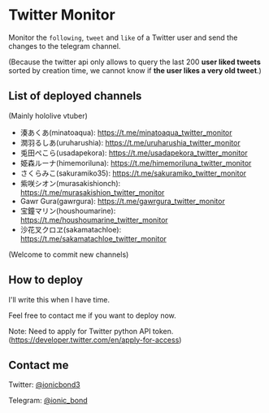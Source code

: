 # Twitter Monitor

Monitor the `following`, `tweet` and `like` of a Twitter user and send the changes to the telegram channel.

(Because the twitter api only allows to query the last 200 **user liked tweets** sorted by creation time, we cannot know if **the user likes a very old tweet**.)

## List of deployed channels

(Mainly hololive vtuber)

- 湊あくあ(minatoaqua): https://t.me/minatoaqua_twitter_monitor
- 潤羽るしあ(uruharushia): https://t.me/uruharushia_twitter_monitor
- 兎田ぺこら(usadapekora): https://t.me/usadapekora_twitter_monitor
- 姫森ルーナ(himemoriluna): https://t.me/himemoriluna_twitter_monitor
- さくらみこ(sakuramiko35): https://t.me/sakuramiko_twitter_monitor
- 紫咲シオン(murasakishionch): https://t.me/murasakishion_twitter_monitor
- Gawr Gura(gawrgura): https://t.me/gawrgura_twitter_monitor
- 宝鐘マリン(houshoumarine): https://t.me/houshoumarine_twitter_monitor
- 沙花叉クロヱ(sakamatachloe): https://t.me/sakamatachloe_twitter_monitor

(Welcome to commit new channels)

## How to deploy

I'll write this when I have time.

Feel free to contact me if you want to deploy now.

Note: Need to apply for Twitter python API token. (https://developer.twitter.com/en/apply-for-access)

## Contact me

Twitter: [@ionicbond3](https://twitter.com/ionicbond3)

Telegram: [@ionic_bond](https://t.me/ionic_bond)
